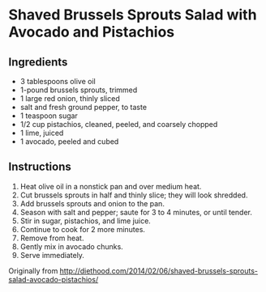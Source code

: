Shaved Brussels Sprouts Salad with Avocado and Pistachios
=========

Ingredients
---------

 * 3 tablespoons olive oil
 * 1-pound brussels sprouts, trimmed
 * 1 large red onion, thinly sliced
 * salt and fresh ground pepper, to taste
 * 1 teaspoon sugar
 * 1/2 cup pistachios, cleaned, peeled, and coarsely chopped
 * 1 lime, juiced
 * 1 avocado, peeled and cubed
 
Instructions
---------

 1. Heat olive oil in a nonstick pan and over medium heat.
 2. Cut brussels sprouts in half and thinly slice; they will look shredded.
 3. Add brussels sprouts and onion to the pan.
 4. Season with salt and pepper; saute for 3 to 4 minutes, or until tender.
 5. Stir in sugar, pistachios, and lime juice.
 6. Continue to cook for 2 more minutes.
 7. Remove from heat.
 8. Gently mix in avocado chunks.
 9. Serve immediately.
 
 Originally from
   http://diethood.com/2014/02/06/shaved-brussels-sprouts-salad-avocado-pistachios/
